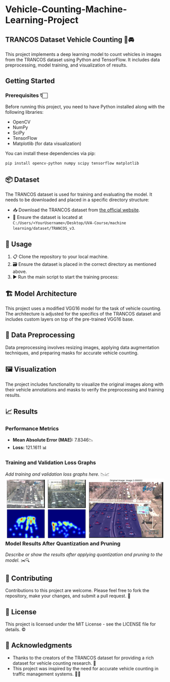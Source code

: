 # Vehicle-Counting-Machine-Learning-Project

## TRANCOS Dataset Vehicle Counting 🚦🚘

This project implements a deep learning model to count vehicles in images from the TRANCOS dataset using Python and TensorFlow. It includes data preprocessing, model training, and visualization of results.

## Getting Started

### Prerequisites 👇🏻

Before running this project, you need to have Python installed along with the following libraries:
- OpenCV
- NumPy
- SciPy
- TensorFlow
- Matplotlib (for data visualization)

You can install these dependencies via pip:

```bash
pip install opencv-python numpy scipy tensorflow matplotlib
```

## 📦 Dataset
The TRANCOS dataset is used for training and evaluating the model. It needs to be downloaded and placed in a specific directory structure:
- 📥 Download the TRANCOS dataset from [the official website](http://agamenon.tsc.uah.es/Personales/rlopez/data/trancos/).
- 📁 Ensure the dataset is located at `C:/Users/<YourUsername>/Desktop/UVA-Course/machine learning/dataset/TRANCOS_v3`.

## 🚀 Usage
1. 📋 Clone the repository to your local machine.
2. 🗃️ Ensure the dataset is placed in the correct directory as mentioned above.
3. ▶️ Run the main script to start the training process:

## 🏗️ Model Architecture
This project uses a modified VGG16 model for the task of vehicle counting. The architecture is adjusted for the specifics of the TRANCOS dataset and includes custom layers on top of the pre-trained VGG16 base.

## 🔄 Data Preprocessing
Data preprocessing involves resizing images, applying data augmentation techniques, and preparing masks for accurate vehicle counting.

## 🖼️ Visualization
The project includes functionality to visualize the original images along with their vehicle annotations and masks to verify the preprocessing and training results.

## 📈 Results

### Performance Metrics
- **Mean Absolute Error (MAE):**  7.8346📉
- **Loss:** 121.1611  📊

### Training and Validation Loss Graphs
_Add training and validation loss graphs here._ 📉📈
<img src="images/17.png"
     alt="Markdown Monster icon"
     style="float: left; margin-right: 10px;" />

### Model Results After Quantization and Pruning
_Describe or show the results after applying quantization and pruning to the model._ ✂️🔍

## 👥 Contributing
Contributions to this project are welcome. Please feel free to fork the repository, make your changes, and submit a pull request. 🤝

## 📜 License
This project is licensed under the MIT License - see the LICENSE file for details. ©️

## 🙏 Acknowledgments
- Thanks to the creators of the TRANCOS dataset for providing a rich dataset for vehicle counting research. 🎉
- This project was inspired by the need for accurate vehicle counting in traffic management systems. 🚗🚦
